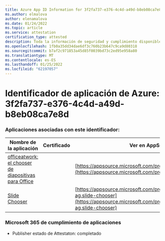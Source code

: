 ```yaml
---
title: Azure App ID Information for 3f2fa737-e376-4c4d-a49d-b8eb08ca7e8d
ms.author: elmalova
author: elenamalova
ms.date: 01/24/2022
ms.topic: article
ms.service: attestation
certification_type: attested
description: Toda la información de seguridad y cumplimiento disponible para 3f2fa737-e376-4c4d-a49d-b8eb08ca7e8d.
ms.openlocfilehash: 1fb0a35dd34dae6df3c760b23b647c9ca9d80318
ms.sourcegitcommit: b7af2c971853a45d85f0039bd73c2ed95e958a80
ms.translationtype: MT
ms.contentlocale: es-ES
ms.lasthandoff: 01/25/2022
ms.locfileid: "62197057"
---
```

# <a name="azure-app-id-3f2fa737-e376-4c4d-a49d-b8eb08ca7e8d"></a>Identificador de aplicación de Azure: 3f2fa737-e376-4c4d-a49d-b8eb08ca7e8d


### <a name="apps-associated-with-this-id"></a>Aplicaciones asociadas con este identificador:
| **Nombre de la aplicación** | **Certificado** | **Ver en AppSource** |
|--------------|---------------|-----------------------|
| [officeatwork: el chooser de diapositivas para Office](https://docs.microsoft.com/microsoft-365-app-certification/forward/WA200002582) |  | [https://appsource.microsoft.com/product/office/WA200002582](https://appsource.microsoft.com/product/office/WA200002582) |
| [Slide Chooser](https://docs.microsoft.com/microsoft-365-app-certification/forward/officeatwork-ag.slide-chooser) |  | [https://appsource.microsoft.com/product/office/officeatwork-ag.slide-chooser](https://appsource.microsoft.com/product/office/officeatwork-ag.slide-chooser) |

### <a name="microsoft-365-app-compliance-status"></a>Microsoft 365 de cumplimiento de aplicaciones
- Publisher estado de Attestaton: completado
